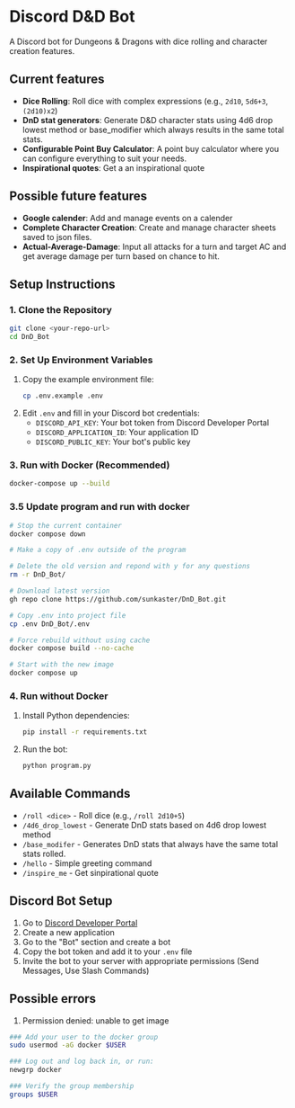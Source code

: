 # Discord D&D Bot

A Discord bot for Dungeons & Dragons with dice rolling and character creation features.

## Current features

- **Dice Rolling**: Roll dice with complex expressions (e.g., `2d10`, `5d6+3`, `(2d10)x2`)
- **DnD stat generators**: Generate D&D character stats using 4d6 drop lowest method or base_modifier which always results in the same total stats.
- **Configurable Point Buy Calculator**: A point buy calculator where you can configure everything to suit your needs.
- **Inspirational quotes**: Get a an inspirational quote

## Possible future features
- **Google calender**: Add and manage events on a calender
- **Complete Character Creation**: Create and manage character sheets saved to json files.
- **Actual-Average-Damage**: Input all attacks for a turn and target AC and get average damage per turn based on chance to hit.

## Setup Instructions

### 1. Clone the Repository
```bash
git clone <your-repo-url>
cd DnD_Bot
```

### 2. Set Up Environment Variables
1. Copy the example environment file:
   ```bash
   cp .env.example .env
   ```
2. Edit `.env` and fill in your Discord bot credentials:
   - `DISCORD_API_KEY`: Your bot token from Discord Developer Portal
   - `DISCORD_APPLICATION_ID`: Your application ID
   - `DISCORD_PUBLIC_KEY`: Your bot's public key

### 3. Run with Docker (Recommended)
```bash
docker-compose up --build
```

### 3.5 Update program and run with docker
```bash
# Stop the current container
docker compose down

# Make a copy of .env outside of the program

# Delete the old version and repond with y for any questions
rm -r DnD_Bot/

# Download latest version
gh repo clone https://github.com/sunkaster/DnD_Bot.git

# Copy .env into project file
cp .env DnD_Bot/.env

# Force rebuild without using cache
docker compose build --no-cache

# Start with the new image
docker compose up
```

### 4. Run without Docker
1. Install Python dependencies:
   ```bash
   pip install -r requirements.txt
   ```
2. Run the bot:
   ```bash
   python program.py
   ```

## Available Commands

- `/roll <dice>` - Roll dice (e.g., `/roll 2d10+5`)
- `/4d6_drop_lowest` - Generate DnD stats based on 4d6 drop lowest method
- `/base_modifer` - Generates DnD stats that always have the same total stats rolled.
- `/hello` - Simple greeting command
- `/inspire_me` - Get sinpirational quote

## Discord Bot Setup

1. Go to [Discord Developer Portal](https://discord.com/developers/applications)
2. Create a new application
3. Go to the "Bot" section and create a bot
4. Copy the bot token and add it to your `.env` file
5. Invite the bot to your server with appropriate permissions (Send Messages, Use Slash Commands)

## Possible errors
1. Permission denied: unable to get image
```bash
### Add your user to the docker group
sudo usermod -aG docker $USER

### Log out and log back in, or run:
newgrp docker

### Verify the group membership
groups $USER
```
